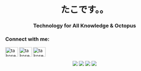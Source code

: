 <h1 align="center">たこです。。</h1>
<h3 align="center">Technology for All Knowledge & Octopus</h3>

<h3 align="left">Connect with me:</h3>
<p align="left">
<a href="https://twitter.com/takoserver_com" target="blank"><img align="center" src="https://raw.githubusercontent.com/rahuldkjain/github-profile-readme-generator/master/src/images/icons/Social/twitter.svg" alt="takoserver_com" height="30" width="40" /></a>
<a href="https://instagram.com/takoserver_com" target="blank"><img align="center" src="https://raw.githubusercontent.com/rahuldkjain/github-profile-readme-generator/master/src/images/icons/Social/instagram.svg" alt="takoserver_com" height="30" width="40" /></a>
<a href="https://www.youtube.com/c/takoserver" target="blank"><img align="center" src="https://raw.githubusercontent.com/rahuldkjain/github-profile-readme-generator/master/src/images/icons/Social/youtube.svg" alt="takoserver" height="30" width="40" /></a>
</p>
<p align="center">
    <img src="https://github-readme-stats.vercel.app/api/top-langs/?username=tako0614" />
  <img src="http://github-profile-summary-cards.vercel.app/api/cards/most-commit-language?username=tako0614&theme=default" />
  <img src="http://github-profile-summary-cards.vercel.app/api/cards/repos-per-language?username=tako0614&theme=default" />
  <img src="http://github-profile-summary-cards.vercel.app/api/cards/productive-time?username=tako0614&theme=default&utcOffset=9" />
</p>
